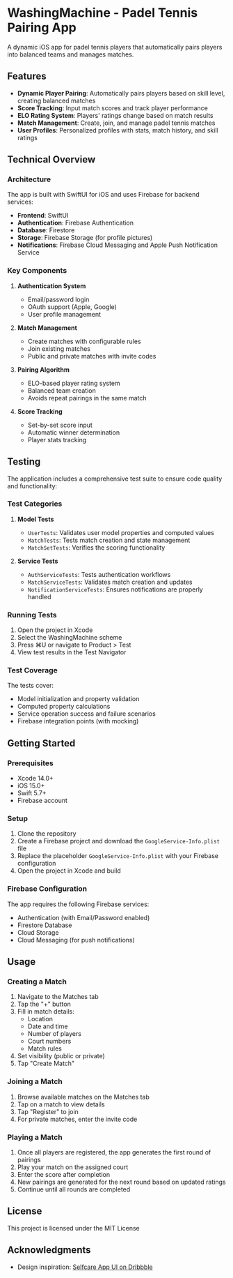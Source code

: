 # WashingMachine - Padel Tennis Pairing App

A dynamic iOS app for padel tennis players that automatically pairs players into balanced teams and manages matches.

## Features

- **Dynamic Player Pairing**: Automatically pairs players based on skill level, creating balanced matches
- **Score Tracking**: Input match scores and track player performance
- **ELO Rating System**: Players' ratings change based on match results
- **Match Management**: Create, join, and manage padel tennis matches
- **User Profiles**: Personalized profiles with stats, match history, and skill ratings

## Technical Overview

### Architecture

The app is built with SwiftUI for iOS and uses Firebase for backend services:

- **Frontend**: SwiftUI
- **Authentication**: Firebase Authentication
- **Database**: Firestore
- **Storage**: Firebase Storage (for profile pictures)
- **Notifications**: Firebase Cloud Messaging and Apple Push Notification Service

### Key Components

1. **Authentication System**
   - Email/password login
   - OAuth support (Apple, Google)
   - User profile management

2. **Match Management**
   - Create matches with configurable rules
   - Join existing matches
   - Public and private matches with invite codes

3. **Pairing Algorithm**
   - ELO-based player rating system
   - Balanced team creation
   - Avoids repeat pairings in the same match

4. **Score Tracking**
   - Set-by-set score input
   - Automatic winner determination
   - Player stats tracking

## Testing

The application includes a comprehensive test suite to ensure code quality and functionality:

### Test Categories

1. **Model Tests**
   - `UserTests`: Validates user model properties and computed values
   - `MatchTests`: Tests match creation and state management
   - `MatchSetTests`: Verifies the scoring functionality

2. **Service Tests**
   - `AuthServiceTests`: Tests authentication workflows
   - `MatchServiceTests`: Validates match creation and updates
   - `NotificationServiceTests`: Ensures notifications are properly handled

### Running Tests

1. Open the project in Xcode
2. Select the WashingMachine scheme
3. Press ⌘U or navigate to Product > Test
4. View test results in the Test Navigator

### Test Coverage

The tests cover:
- Model initialization and property validation
- Computed property calculations
- Service operation success and failure scenarios
- Firebase integration points (with mocking)

## Getting Started

### Prerequisites

- Xcode 14.0+
- iOS 15.0+
- Swift 5.7+
- Firebase account

### Setup

1. Clone the repository
2. Create a Firebase project and download the `GoogleService-Info.plist` file
3. Replace the placeholder `GoogleService-Info.plist` with your Firebase configuration
4. Open the project in Xcode and build

### Firebase Configuration

The app requires the following Firebase services:

- Authentication (with Email/Password enabled)
- Firestore Database
- Cloud Storage
- Cloud Messaging (for push notifications)

## Usage

### Creating a Match

1. Navigate to the Matches tab
2. Tap the "+" button
3. Fill in match details:
   - Location
   - Date and time
   - Number of players
   - Court numbers
   - Match rules
4. Set visibility (public or private)
5. Tap "Create Match"

### Joining a Match

1. Browse available matches on the Matches tab
2. Tap on a match to view details
3. Tap "Register" to join
4. For private matches, enter the invite code

### Playing a Match

1. Once all players are registered, the app generates the first round of pairings
2. Play your match on the assigned court
3. Enter the score after completion
4. New pairings are generated for the next round based on updated ratings
5. Continue until all rounds are completed

## License

This project is licensed under the MIT License

## Acknowledgments

- Design inspiration: [Selfcare App UI on Dribbble](https://dribbble.com/shots/24229066-Selfcare-App-UI) 